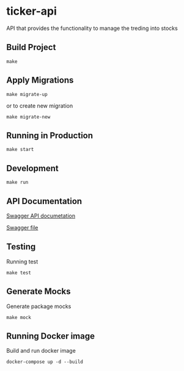 # ticker-api
API that provides the functionality to manage the treding into stocks

## Build Project
```
make
```

## Apply Migrations
```
make migrate-up
```
or to create new migration
```
make migrate-new
```

## Running in Production 
```
make start
```

## Development
```
make run
```

## API Documentation
[Swagger API documetation](http://localhost:8001/ticker-api/v1/swagger/index.html)

[Swagger file](https://github.com/gufranmirza/ticker-api/blob/main/src/web/docs/swagger.yaml)

## Testing
Running test
```
make test
```

## Generate Mocks
Generate package mocks
```
make mock
```

## Running Docker image
Build and run docker image
```
docker-compose up -d --build
```
